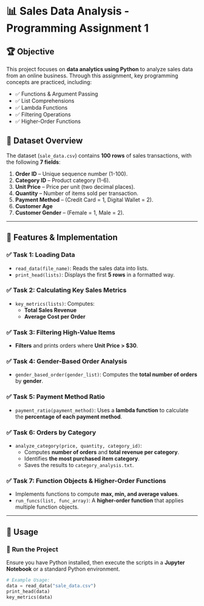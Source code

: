 # 📊 Sales Data Analysis - Programming Assignment 1  

## 🏆 Objective  
This project focuses on **data analytics using Python** to analyze sales data from an online business. Through this assignment, key programming concepts are practiced, including:  
- ✅ Functions & Argument Passing  
- ✅ List Comprehensions  
- ✅ Lambda Functions  
- ✅ Filtering Operations  
- ✅ Higher-Order Functions  

## 📁 Dataset Overview  
The dataset (`sale_data.csv`) contains **100 rows** of sales transactions, with the following **7 fields**:  

1. **Order ID** – Unique sequence number (1-100).  
2. **Category ID** – Product category (1-6).  
3. **Unit Price** – Price per unit (two decimal places).  
4. **Quantity** – Number of items sold per transaction.  
5. **Payment Method** – (Credit Card = 1, Digital Wallet = 2).  
6. **Customer Age**  
7. **Customer Gender** – (Female = 1, Male = 2).  

---

## 📌 Features & Implementation  

### ✅ **Task 1: Loading Data**  
- `read_data(file_name)`: Reads the sales data into lists.  
- `print_head(lists)`: Displays the first **5 rows** in a formatted way.  

### ✅ **Task 2: Calculating Key Sales Metrics**  
- `key_metrics(lists)`: Computes:  
  - **Total Sales Revenue**  
  - **Average Cost per Order**  

### ✅ **Task 3: Filtering High-Value Items**  
- **Filters** and prints orders where **Unit Price > $30**.  

### ✅ **Task 4: Gender-Based Order Analysis**  
- `gender_based_order(gender_list)`: Computes the **total number of orders** by **gender**.  

### ✅ **Task 5: Payment Method Ratio**  
- `payment_ratio(payment_method)`: Uses a **lambda function** to calculate the **percentage of each payment method**.  

### ✅ **Task 6: Orders by Category**  
- `analyze_category(price, quantity, category_id)`:  
  - Computes **number of orders** and **total revenue per category**.  
  - Identifies **the most purchased item category**.  
  - Saves the results to `category_analysis.txt`.  

### ✅ **Task 7: Function Objects & Higher-Order Functions**  
- Implements functions to compute **max, min, and average values**.  
- `run_funcs(list, func_array)`: A **higher-order function** that applies multiple function objects.  

---

## 🚀 Usage  

### 🔧 **Run the Project**
Ensure you have Python installed, then execute the scripts in a **Jupyter Notebook** or a standard Python environment.  

```python
# Example Usage:
data = read_data("sale_data.csv")
print_head(data)
key_metrics(data)
